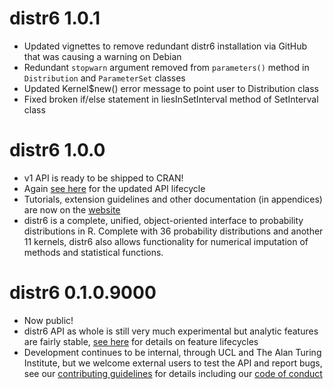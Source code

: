 # distr6 1.0.1

- Updated vignettes to remove redundant distr6 installation via GitHub that was causing a warning on Debian
- Redundant `stopwarn` argument removed from `parameters()` method in `Distribution` and `ParameterSet` classes
- Updated Kernel$new() error message to point user to Distribution class
- Fixed broken if/else statement in liesInSetInterval method of SetInterval class

# distr6 1.0.0

- v1 API is ready to be shipped to CRAN!
- Again [see here](https://alan-turing-institute.github.io/distr6/articles/webs/api_lifecycle.html) for the updated API lifecycle
- Tutorials, extension guidelines and other documentation (in appendices) are now on the [website](https://alan-turing-institute.github.io/distr6/index.html)
- distr6 is a complete, unified, object-oriented interface to probability distributions in R. Complete with 36 probability distributions and another 11 kernels, distr6 also allows functionality for numerical imputation of methods and statistical functions.

# distr6 0.1.0.9000

- Now public!
- distr6 API as whole is still very much experimental but analytic features are fairly stable, [see here](https://alan-turing-institute.github.io/distr6/articles/webs/api_lifecycle.html) for details on feature lifecycles
- Development continues to be internal, through UCL and The Alan Turing Institute, but we welcome external users to test the API and report bugs, see our [contributing guidelines](https://github.com/alan-turing-institute/distr6/blob/master/CONTRIBUTING.md) for details including our [code of conduct](https://github.com/alan-turing-institute/distr6/blob/master/CODE_OF_CONDUCT.md)
